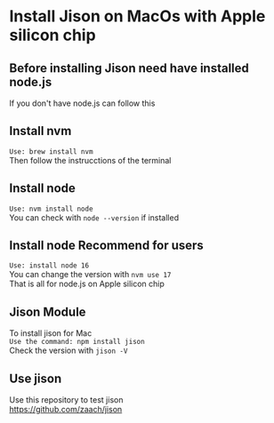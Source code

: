 # Install Jison on MacOs with Apple silicon chip
## Before installing Jison need have installed node.js
If you don't have node.js can follow this<br>
## Install nvm
`Use: brew install nvm`<br>
Then follow the instrucctions of the terminal
## Install node
`Use: nvm install node`<br>
You can check with `node --version` if installed
## Install node Recommend for users
`Use: install node 16`<br>
You can change the version with `nvm use 17`<br>
That is all for node.js on Apple silicon chip
## Jison Module
To install jison for Mac <br>
`Use the command: npm install jison`<br>
Check the version with `jison -V`
## Use jison
Use this repository to test jison<br>
https://github.com/zaach/jison
